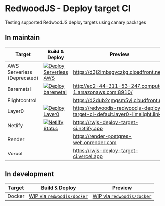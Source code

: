 # RedwoodJS - Deploy target CI

Testing supported RedwoodJS deploy targets using canary packages

## In maintain

| Target         | Build & Deploy                                                                                                                                                                                                       | Preview                                                                     |
| -------------- | -------------------------------------------------------------------------------------------------------------------------------------------------------------------------------------------------------------------- | --------------------------------------------------------------------------- |
| AWS Serverless (Deprecated) | [![Deploy Serverless AWS](https://github.com/redwoodjs/deploy-target-ci/actions/workflows/deploy-serverless.yaml/badge.svg)](https://github.com/redwoodjs/deploy-target-ci/actions/workflows/deploy-serverless.yaml) | https://d3j2lmbogvczkg.cloudfront.net                                       |
| Baremetal      | [![Deploy baremetal](https://github.com/redwoodjs/deploy-target-ci/actions/workflows/deploy-baremetal.yaml/badge.svg)](https://github.com/redwoodjs/deploy-target-ci/actions/workflows/deploy-baremetal.yaml)        | http://ec2-44-211-53-247.compute-1.amazonaws.com:8910/                     |
| Flightcontrol  |                                                                                                                                                                                                                      | https://d2dub2qmgsm5yj.cloudfront.net                                       |
| Layer0         | [![Deploy Layer0](https://github.com/redwoodjs/deploy-target-ci/actions/workflows/deploy-layer0.yml/badge.svg)](https://github.com/redwoodjs/deploy-target-ci/actions/workflows/deploy-layer0.yml)                   | https://redwoodjs-redwoodjs-deploy-target-ci-default.layer0-limelight.link/ |
| Netlify        | [![Netlify Status](https://api.netlify.com/api/v1/badges/df4e9ede-0129-45e4-ad8f-e5e2c414c0b6/deploy-status)](https://app.netlify.com/sites/rwjs-deploy-target-ci/deploys)                                           | https://rwjs-deploy-target-ci.netlify.app                                   |
| Render         |                                                                                                                                                                                                                      | https://render-postgres-web.onrender.com                                    |
| Vercel         |                                                                                                                                                                                                                      | https://rwjs-deploy-target-ci.vercel.app                                    |

## In development

| Target | Build & Deploy                                                    | Preview                                                           |
| ------ | ----------------------------------------------------------------- | ----------------------------------------------------------------- |
| Docker | [WiP via `redwoodjs/docker`](https://github.com/redwoodjs/docker) | [WiP via `redwoodjs/docker`](https://github.com/redwoodjs/docker) |
